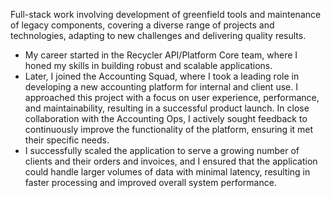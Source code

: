 Full-stack work involving development of greenfield tools and maintenance of legacy components, covering a diverse range of projects and technologies, adapting to new challenges and delivering quality results.

- My career started in the Recycler API/Platform Core team, where I honed my skills in building robust and scalable applications.
- Later, I joined the Accounting Squad, where I took a leading role in developing a new accounting platform for internal and client use. I approached this project with a focus on user experience, performance, and maintainability, resulting in a successful product launch. In close collaboration with the Accounting Ops, I actively sought feedback to continuously improve the functionality of the platform, ensuring it met their specific needs.
- I successfully scaled the application to serve a growing number of clients and their orders and invoices, and I ensured that the application could handle larger volumes of data with minimal latency, resulting in faster processing and improved overall system performance.
